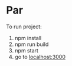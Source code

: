 # Par

To run project:

1. npm install
2. npm run build
3. npm start
4. go to [localhost:3000](http://localhost:3000/ "localhost:3000") 
